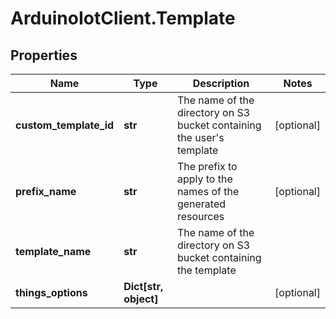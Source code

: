 # ArduinoIotClient.Template

## Properties

Name | Type | Description | Notes
------------ | ------------- | ------------- | -------------
**custom_template_id** | **str** | The name of the directory on S3 bucket containing the user&#39;s template | [optional] 
**prefix_name** | **str** | The prefix to apply to the names of the generated resources | [optional] 
**template_name** | **str** | The name of the directory on S3 bucket containing the template | 
**things_options** | **Dict[str, object]** |  | [optional] 


